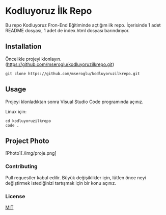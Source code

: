 # Kodluyoruz İlk Repo
Bu repo Kodluyoruz Fron-End Eğitiminde açtığım ilk repo. İçerisinde 1 adet README dosyası, 1 adet de index.html dosyası barındırıyor.

## Installation

Öncelikle projeyi klonlayın. (https://github.com/mseroglu/kodluyoruzilkrepo.git)
```
git clone https://github.com/mseroglu/kodluyoruzilkrepo.git
```

## Usage 
Projeyi klonladıktan sonra Visual Studio Code programında açınız.

Linux için:
```
cd kodluyoruzilkrepo
code .
```
## Project Photo
[Photo][./img/proje.png]

### Contributing 
Pull requestler kabul edilir. Büyük değişiklikler için, lütfen önce neyi değiştirmek istediğinizi tartışmak için bir konu açınız.



### License
[MIT](./LICENSE)
